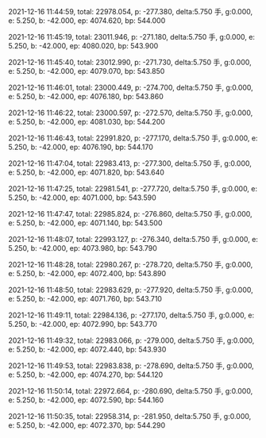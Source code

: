 2021-12-16 11:44:59, total: 22978.054, p: -277.380, delta:5.750 手, g:0.000, e: 5.250, b: -42.000, ep: 4074.620, bp: 544.000

2021-12-16 11:45:19, total: 23011.946, p: -271.180, delta:5.750 手, g:0.000, e: 5.250, b: -42.000, ep: 4080.020, bp: 543.900

2021-12-16 11:45:40, total: 23012.990, p: -271.730, delta:5.750 手, g:0.000, e: 5.250, b: -42.000, ep: 4079.070, bp: 543.850

2021-12-16 11:46:01, total: 23000.449, p: -274.700, delta:5.750 手, g:0.000, e: 5.250, b: -42.000, ep: 4076.180, bp: 543.860

2021-12-16 11:46:22, total: 23000.597, p: -272.570, delta:5.750 手, g:0.000, e: 5.250, b: -42.000, ep: 4081.030, bp: 544.200

2021-12-16 11:46:43, total: 22991.820, p: -277.170, delta:5.750 手, g:0.000, e: 5.250, b: -42.000, ep: 4076.190, bp: 544.170

2021-12-16 11:47:04, total: 22983.413, p: -277.300, delta:5.750 手, g:0.000, e: 5.250, b: -42.000, ep: 4071.820, bp: 543.640

2021-12-16 11:47:25, total: 22981.541, p: -277.720, delta:5.750 手, g:0.000, e: 5.250, b: -42.000, ep: 4071.000, bp: 543.590

2021-12-16 11:47:47, total: 22985.824, p: -276.860, delta:5.750 手, g:0.000, e: 5.250, b: -42.000, ep: 4071.140, bp: 543.500

2021-12-16 11:48:07, total: 22993.127, p: -276.340, delta:5.750 手, g:0.000, e: 5.250, b: -42.000, ep: 4073.980, bp: 543.790

2021-12-16 11:48:28, total: 22980.267, p: -278.720, delta:5.750 手, g:0.000, e: 5.250, b: -42.000, ep: 4072.400, bp: 543.890

2021-12-16 11:48:50, total: 22983.629, p: -277.920, delta:5.750 手, g:0.000, e: 5.250, b: -42.000, ep: 4071.760, bp: 543.710

2021-12-16 11:49:11, total: 22984.136, p: -277.170, delta:5.750 手, g:0.000, e: 5.250, b: -42.000, ep: 4072.990, bp: 543.770

2021-12-16 11:49:32, total: 22983.066, p: -279.000, delta:5.750 手, g:0.000, e: 5.250, b: -42.000, ep: 4072.440, bp: 543.930

2021-12-16 11:49:53, total: 22983.838, p: -278.690, delta:5.750 手, g:0.000, e: 5.250, b: -42.000, ep: 4074.270, bp: 544.120

2021-12-16 11:50:14, total: 22972.664, p: -280.690, delta:5.750 手, g:0.000, e: 5.250, b: -42.000, ep: 4072.590, bp: 544.160

2021-12-16 11:50:35, total: 22958.314, p: -281.950, delta:5.750 手, g:0.000, e: 5.250, b: -42.000, ep: 4072.370, bp: 544.290